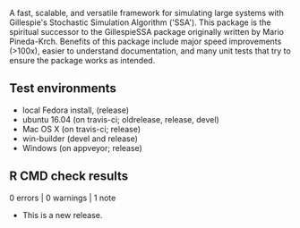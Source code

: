 A fast, scalable, and versatile framework for simulating large 
systems with Gillespie's Stochastic Simulation Algorithm ('SSA'). 
This package is the spiritual successor to the GillespieSSA package 
originally written by Mario Pineda-Krch. Benefits of this package
include major speed improvements (>100x), easier to understand documentation,
and many unit tests that try to ensure the package works as intended.

## Test environments
* local Fedora install, (release)
* ubuntu 16.04 (on travis-ci; oldrelease, release, devel)
* Mac OS X (on travis-ci; release)
* win-builder (devel and release)
* Windows (on appveyor; release)

## R CMD check results

0 errors | 0 warnings | 1 note

* This is a new release.

